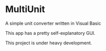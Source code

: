 # MultiUnit
 A simple unit converter written in Visual Basic

 This app has a pretty self-explanatory GUI.

 This project is under heavy development.